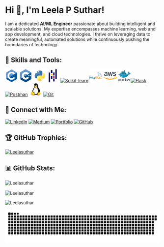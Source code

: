 <h1>Hi 👋, I'm Leela P Suthar!</h1>
<p>I am a dedicated <strong>AI/ML Engineer</strong> passionate about building intelligent and scalable solutions. My expertise encompasses machine learning, web and app development, and cloud technologies. I thrive on leveraging data to create meaningful, automated solutions while continuously pushing the boundaries of technology.</p>

<h2>🚀 Skills and Tools:</h2>
<p>
    <a target="_blank" href="https://raw.githubusercontent.com/devicons/devicon/master/icons/c/c-original.svg" style="display: inline-block;">
        <img src="https://raw.githubusercontent.com/devicons/devicon/master/icons/c/c-original.svg" alt="C" width="42" height="42" />
    </a>
    <a target="_blank" href="https://raw.githubusercontent.com/devicons/devicon/master/icons/cplusplus/cplusplus-original.svg" style="display: inline-block;">
        <img src="https://raw.githubusercontent.com/devicons/devicon/master/icons/cplusplus/cplusplus-original.svg" alt="C++" width="42" height="42" />
    </a>
    <a target="_blank" href="https://raw.githubusercontent.com/devicons/devicon/master/icons/python/python-original.svg" style="display: inline-block;">
        <img src="https://raw.githubusercontent.com/devicons/devicon/master/icons/python/python-original.svg" alt="Python" width="42" height="42" />
<!--     </a>
    <a target="_blank" href="https://raw.githubusercontent.com/devicons/devicon/master/icons/react/react-original-wordmark.svg" style="display: inline-block;">
        <img src="https://raw.githubusercontent.com/devicons/devicon/master/icons/react/react-original-wordmark.svg" alt="React" width="42" height="42" />
    </a>
    <a target="_blank" href="https://raw.githubusercontent.com/devicons/devicon/master/icons/android/android-original-wordmark.svg" style="display: inline-block;">
        <img src="https://raw.githubusercontent.com/devicons/devicon/master/icons/android/android-original-wordmark.svg" alt="Android" width="42" height="42" />
    </a> -->
<!--     <a target="_blank" href="https://reactnative.dev/img/header_logo.svg" style="display: inline-block;">
        <img src="https://reactnative.dev/img/header_logo.svg" alt="React Native" width="42" height="42" />
    </a> -->
    <a target="_blank" href="https://raw.githubusercontent.com/devicons/devicon/2ae2a900d2f041da66e950e4d48052658d850630/icons/pandas/pandas-original.svg" style="display: inline-block;">
        <img src="https://raw.githubusercontent.com/devicons/devicon/2ae2a900d2f041da66e950e4d48052658d850630/icons/pandas/pandas-original.svg" alt="Pandas" width="42" height="42" />
    </a>
    <a target="_blank" href="https://upload.wikimedia.org/wikipedia/commons/0/05/Scikit_learn_logo_small.svg" style="display: inline-block;">
        <img src="https://upload.wikimedia.org/wikipedia/commons/0/05/Scikit_learn_logo_small.svg" alt="Scikit-learn" width="42" height="42" />
    </a>
    <a target="_blank" href="https://raw.githubusercontent.com/devicons/devicon/master/icons/mysql/mysql-original-wordmark.svg" style="display: inline-block;">
        <img src="https://raw.githubusercontent.com/devicons/devicon/master/icons/mysql/mysql-original-wordmark.svg" alt="MySQL" width="42" height="42" />
    </a>
    <a target="_blank" href="https://raw.githubusercontent.com/devicons/devicon/master/icons/amazonwebservices/amazonwebservices-original-wordmark.svg" style="display: inline-block;">
        <img src="https://raw.githubusercontent.com/devicons/devicon/master/icons/amazonwebservices/amazonwebservices-original-wordmark.svg" alt="AWS" width="42" height="42" />
    </a>
    <a target="_blank" href="https://raw.githubusercontent.com/devicons/devicon/master/icons/docker/docker-original-wordmark.svg" style="display: inline-block;">
        <img src="https://raw.githubusercontent.com/devicons/devicon/master/icons/docker/docker-original-wordmark.svg" alt="Docker" width="42" height="42" />
<!--     </a>
    <a target="_blank" href="https://cdn.worldvectorlogo.com/logos/django.svg" style="display: inline-block;">
        <img src="https://cdn.worldvectorlogo.com/logos/django.svg" alt="Django" width="42" height="42" />
    </a> -->
    <a target="_blank" href="https://www.vectorlogo.zone/logos/pocoo_flask/pocoo_flask-icon.svg" style="display: inline-block;">
        <img src="https://www.vectorlogo.zone/logos/pocoo_flask/pocoo_flask-icon.svg" alt="Flask" width="42" height="42" />
    </a>
    <a target="_blank" href="https://www.vectorlogo.zone/logos/getpostman/getpostman-icon.svg" style="display: inline-block;">
        <img src="https://www.vectorlogo.zone/logos/getpostman/getpostman-icon.svg" alt="Postman" width="42" height="42" />
    </a>
    <a target="_blank" href="https://raw.githubusercontent.com/devicons/devicon/master/icons/linux/linux-original.svg" style="display: inline-block;">
        <img src="https://raw.githubusercontent.com/devicons/devicon/master/icons/linux/linux-original.svg" alt="Linux" width="42" height="42" />
    </a>
    <a target="_blank" href="https://www.vectorlogo.zone/logos/git-scm/git-scm-icon.svg" style="display: inline-block;">
        <img src="https://www.vectorlogo.zone/logos/git-scm/git-scm-icon.svg" alt="Git" width="42" height="42" />
    </a>
</p>

<h2>🔗 Connect with Me:</h2>
<p>
    <a target="_blank" href="https://www.linkedin.com/in/leela-p-suthar/" style="display: inline-block;">
        <img src="https://img.shields.io/badge/linkedin-logo?style=for-the-badge&logo=linkedin&logoColor=white&color=%230a77b6" alt="LinkedIn" />
    </a>
    <a target="_blank" href="https://medium.com/@leelasuthar.ps" style="display: inline-block;">
        <img src="https://img.shields.io/badge/medium-logo?style=for-the-badge&logo=medium&logoColor=white&color=black" alt="Medium" />
    </a>
    <a target="_blank" href="https://www.leelapsuthar.in" style="display: inline-block;">
        <img src="https://img.shields.io/badge/portfolio-logo?style=for-the-badge&logo=portfolio&logoColor=white&color=orange" alt="Portfolio" />
    </a>
    <a target="_blank" href="https://github.com/Leelasuthar" style="display: inline-block;">
        <img src="https://img.shields.io/badge/github-logo?style=for-the-badge&logo=github&logoColor=white&color=black" alt="GitHub" />
    </a>
</p>

<h2>🏆 GitHub Trophies:</h2>
<p><a href="https://github.com/ryo-ma/github-profile-trophy"><img src="https://github-profile-trophy.vercel.app/?username=Leelasuthar" alt="Leelasuthar" /></a></p>

<h2>📊 GitHub Stats:</h2>
<p><img align="center" src="https://github-readme-stats.vercel.app/api?username=Leelasuthar&show_icons=true&locale=en" alt="Leelasuthar" /></p>
<p><img align="center" src="https://github-readme-streak-stats.herokuapp.com/?user=Leelasuthar&" alt="Leelasuthar" /></p>
<p><img src="https://github-readme-stats.vercel.app/api/top-langs?username=Leelasuthar&show_icons=true&locale=en&layout=compact" alt="Leelasuthar" /></p>

![Snake animation](https://raw.githubusercontent.com/Leelasuthar/Leelasuthar/output/github-contribution-grid-snake-dark.svg)
